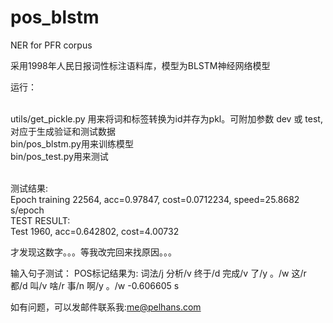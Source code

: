 # pos_blstm
NER for PFR corpus

采用1998年人民日报词性标注语料库，模型为BLSTM神经网络模型


运行：<br>
<br>

utils/get_pickle.py 用来将词和标签转换为id并存为pkl。可附加参数 dev 或 test, 对应于生成验证和测试数据<br>
bin/pos_blstm.py用来训练模型<br>
bin/pos_test.py用来测试<br>

<br>
测试结果:<br>
Epoch training 22564, acc=0.97847, cost=0.0712234, speed=25.8682 s/epoch<br>
TEST RESULT:<br>
Test 1960, acc=0.642802, cost=4.00732<br>

才发现这数字。。。等我改完回来找原因。。。

输入句子测试：
POS标记结果为: 
词法/j 分析/v 终于/d 完成/v 了/y 。/w 这/r 都/d 叫/v 啥/r 事/n 啊/y 。/w 
-0.606605  s

如有问题，可以发邮件联系我:me@pelhans.com<br>
